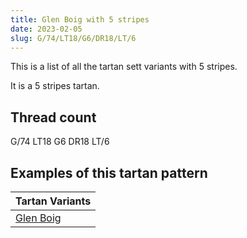 ```yaml
---
title: Glen Boig with 5 stripes
date: 2023-02-05
slug: G/74/LT18/G6/DR18/LT/6
---
```

This is a list of all the tartan sett variants with 5 stripes.

It is a 5 stripes tartan.


## Thread count
G/74 LT18 G6 DR18 LT/6

## Examples of this tartan pattern

| Tartan Variants |
|---------------|
| [Glen Boig](/variants/g/74/lt18/g6/dr18/lt/6-dr401000-g006020-lt806050)||
